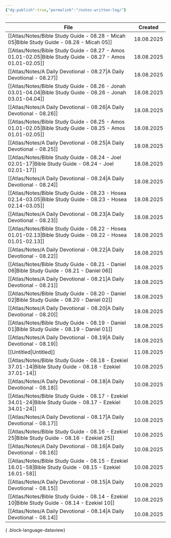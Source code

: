 ```yaml
---
{"dg-publish":true,"permalink":"/notes-written-log/"}
---
```


| File                                                                                                            | Created    |
| --------------------------------------------------------------------------------------------------------------- | ---------- |
| [[Atlas/Notes/Bible Study Guide - 08.28 - Micah 05\|Bible Study Guide - 08.28 - Micah 05]]                   | 18.08.2025 |
| [[Atlas/Notes/Bible Study Guide - 08.27 - Amos 01.01-02.05\|Bible Study Guide - 08.27 - Amos 01.01-02.05]]   | 18.08.2025 |
| [[Atlas/Notes/A Daily Devotional - 08.27\|A Daily Devotional - 08.27]]                                       | 18.08.2025 |
| [[Atlas/Notes/Bible Study Guide - 08.26 - Jonah 03.01-04.04\|Bible Study Guide - 08.26 - Jonah 03.01-04.04]] | 18.08.2025 |
| [[Atlas/Notes/A Daily Devotional - 08.26\|A Daily Devotional - 08.26]]                                       | 18.08.2025 |
| [[Atlas/Notes/Bible Study Guide - 08.25 - Amos 01.01-02.05\|Bible Study Guide - 08.25 - Amos 01.01-02.05]]   | 18.08.2025 |
| [[Atlas/Notes/A Daily Devotional - 08.25\|A Daily Devotional - 08.25]]                                       | 18.08.2025 |
| [[Atlas/Notes/Bible Study Guide - 08.24 - Joel 02.01-17\|Bible Study Guide - 08.24 - Joel 02.01-17]]         | 18.08.2025 |
| [[Atlas/Notes/A Daily Devotional - 08.24\|A Daily Devotional - 08.24]]                                       | 18.08.2025 |
| [[Atlas/Notes/Bible Study Guide - 08.23 - Hosea 02.14-03.05\|Bible Study Guide - 08.23 - Hosea 02.14-03.05]] | 18.08.2025 |
| [[Atlas/Notes/A Daily Devotional - 08.23\|A Daily Devotional - 08.23]]                                       | 18.08.2025 |
| [[Atlas/Notes/Bible Study Guide - 08.22 - Hosea 01.01-02.13\|Bible Study Guide - 08.22 - Hosea 01.01-02.13]] | 18.08.2025 |
| [[Atlas/Notes/A Daily Devotional - 08.22\|A Daily Devotional - 08.22]]                                       | 18.08.2025 |
| [[Atlas/Notes/Bible Study Guide - 08.21 - Daniel 06\|Bible Study Guide - 08.21 - Daniel 06]]                 | 18.08.2025 |
| [[Atlas/Notes/A Daily Devotional - 08.21\|A Daily Devotional - 08.21]]                                       | 18.08.2025 |
| [[Atlas/Notes/Bible Study Guide - 08.20 - Daniel 02\|Bible Study Guide - 08.20 - Daniel 02]]                 | 18.08.2025 |
| [[Atlas/Notes/A Daily Devotional - 08.20\|A Daily Devotional - 08.20]]                                       | 18.08.2025 |
| [[Atlas/Notes/Bible Study Guide - 08.19 - Daniel 01\|Bible Study Guide - 08.19 - Daniel 01]]                 | 18.08.2025 |
| [[Atlas/Notes/A Daily Devotional - 08.19\|A Daily Devotional - 08.19]]                                       | 18.08.2025 |
| [[Untitled\|Untitled]]                                                                                       | 11.08.2025 |
| [[Atlas/Notes/Bible Study Guide - 08.18 - Ezekiel 37.01-14\|Bible Study Guide - 08.18 - Ezekiel 37.01-14]]   | 10.08.2025 |
| [[Atlas/Notes/A Daily Devotional - 08.18\|A Daily Devotional - 08.18]]                                       | 10.08.2025 |
| [[Atlas/Notes/Bible Study Guide - 08.17 - Ezekiel 34.01-24\|Bible Study Guide - 08.17 - Ezekiel 34.01-24]]   | 10.08.2025 |
| [[Atlas/Notes/A Daily Devotional - 08.17\|A Daily Devotional - 08.17]]                                       | 10.08.2025 |
| [[Atlas/Notes/Bible Study Guide - 08.16 - Ezekiel 25\|Bible Study Guide - 08.16 - Ezekiel 25]]               | 10.08.2025 |
| [[Atlas/Notes/A Daily Devotional - 08.16\|A Daily Devotional - 08.16]]                                       | 10.08.2025 |
| [[Atlas/Notes/Bible Study Guide - 08.15 - Ezekiel 16.01-58\|Bible Study Guide - 08.15 - Ezekiel 16.01-58]]   | 10.08.2025 |
| [[Atlas/Notes/A Daily Devotional - 08.15\|A Daily Devotional - 08.15]]                                       | 10.08.2025 |
| [[Atlas/Notes/Bible Study Guide - 08.14 - Ezekiel 10\|Bible Study Guide - 08.14 - Ezekiel 10]]               | 10.08.2025 |
| [[Atlas/Notes/A Daily Devotional - 08.14\|A Daily Devotional - 08.14]]                                       | 10.08.2025 |

{ .block-language-dataview}


